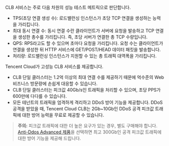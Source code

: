 CLB 서비스는 주로 다음 차원의 성능 테스트 메트릭으로 판단합니다.
- TPS(초당 연결 생성 수): 로드밸런싱 인스턴스가 초당 TCP 연결을 생성하는 능력을 가리킵니다.
- 최대 동시 연결 수: 동시 연결 수란 클라이언트가 서버에 요청을 발송하고 TCP 연결을 생성한 총수를 가리킵니다. 즉, 초당 서버가 연결한 총 TCP 수량입니다.
- QPS: RPS라고도 할 수 있으며 초마다 요청을 가리킵니다. 요청 수는 클라이언트가 연결을 생성한 뒤 HTTP 서비스에 GET/POST/HEAD 데이터 패킷을 발송합니다.
- 처리량: 로드밸런싱 인스턴스가 지원할 수 있는 총 트래픽 대역폭을 가리킵니다.

Tencent Cloud가 고성능 CLB 서비스를 제공합니다.
- CLB 단일 클러스터는 1.2억 이상의 최대 연결 수를 제공하기 때문에 억수준의 Web 비즈니스 방문량에 손쉽게 대응할 수 있습니다.
- CLB 단일 클러스터는 피크값 40Gb/s인 트래픽을 처리할 수 있으며, 초당 PPS가 600만에 다다를 수 있습니다.
- 모든 테넌트의 트래픽을 엄격하게 격리하고 DDoS 방어 기능을 제공합니다. DDoS 공격을 받았을 때, Tencent Cloud CLB는 2Gb~10Gb인 DDoS 공격 피크값 트래픽에 대한 방어 능력을 무료로 제공할 수 있습니다.
>**주의:**
>피크값 트래픽에 대한 더 높은 요구가 있는 경우, 별도 구매해야 합니다. [Anti-Ddos Advanced 제품](https://cloud.tencent.com/product/bad?idx=2)을 선택하면 최고 300Gb인 공격 피크값 트래픽에 대한 방어 기능을 제공해 드립니다.

